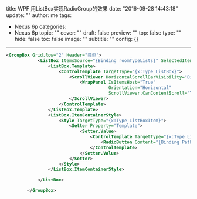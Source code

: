 title: WPF 用ListBox实现RadioGroup的效果
date: "2016-09-28 14:43:18"
update: ""
author: me
tags:
- Nexus 6p
categories:
- Nexus 6p
topic: ""
cover: ""
draft: false
preview: ""
top: false
type: ""
hide: false
toc: false
image: ""
subtitle: ""
config: {}


---



```xml
<GroupBox Grid.Row="2" Header="类型">
            <ListBox ItemsSource="{Binding roomTypeLists}" SelectedItem="{Binding selectedType, UpdateSourceTrigger=PropertyChanged}">
                <ListBox.Template>
                    <ControlTemplate TargetType="{x:Type ListBox}">
                        <ScrollViewer HorizontalScrollBarVisibility="Disabled" VerticalScrollBarVisibility="Auto">
                            <WrapPanel IsItemsHost="True"
                                       Orientation="Horizontal"
                                       ScrollViewer.CanContentScroll="True" />
                        </ScrollViewer>
                    </ControlTemplate>
                </ListBox.Template>
                <ListBox.ItemContainerStyle>
                    <Style TargetType="{x:Type ListBoxItem}">
                        <Setter Property="Template">
                            <Setter.Value>
                                <ControlTemplate TargetType="{x:Type ListBoxItem}">
                                    <RadioButton Content="{Binding Path=content}" IsChecked="{Binding RelativeSource={RelativeSource TemplatedParent}, Path=IsSelected}" />
                                </ControlTemplate>
                            </Setter.Value>
                        </Setter>
                    </Style>
                </ListBox.ItemContainerStyle>

            </ListBox>

        </GroupBox>
```

